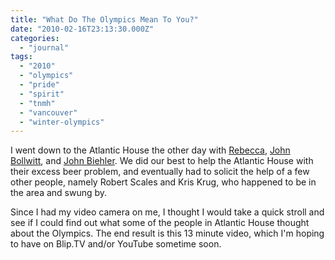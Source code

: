 ```yaml
---
title: "What Do The Olympics Mean To You?"
date: "2010-02-16T23:13:30.000Z"
categories: 
  - "journal"
tags: 
  - "2010"
  - "olympics"
  - "pride"
  - "spirit"
  - "tnmh"
  - "vancouver"
  - "winter-olympics"
---
```


I went down to the Atlantic House the other day with [Rebecca](http://www.miss604.com), [John Bollwitt](http://www.johnbollwitt.com), and [John Biehler](http://www.johnbiehler.com). We did our best to help the Atlantic House with their excess beer problem, and eventually had to solicit the help of a few other people, namely Robert Scales and Kris Krug, who happened to be in the area and swung by.

Since I had my video camera on me, I thought I would take a quick stroll and see if I could find out what some of the people in Atlantic House thought about the Olympics. The end result is this 13 minute video, which I'm hoping to have on Blip.TV and/or YouTube sometime soon.
